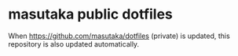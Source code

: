 # masutaka public dotfiles

When https://github.com/masutaka/dotfiles (private) is updated, this repository is also updated automatically.
